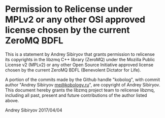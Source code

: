 # Permission to Relicense under MPLv2 or any other OSI approved license chosen by the current ZeroMQ BDFL

This is a statement by Andrey Sibiryov that grants permission to relicense its copyrights in the
libzmq C++ library (ZeroMQ) under the Mozilla Public License v2 (MPLv2) or any other Open Source
Initiative approved license chosen by the current ZeroMQ BDFL (Benevolent Dictator for Life).

A portion of the commits made by the Github handle "kobolog", with commit author "Andrey Sibiryov <me@kobology.ru>",
are copyright of Andrey Sibiryov. This document hereby grants the libzmq project team to
relicense libzmq, including all past, present and future contributions of the author listed above.

Andrey Sibiryov
2017/04/04
